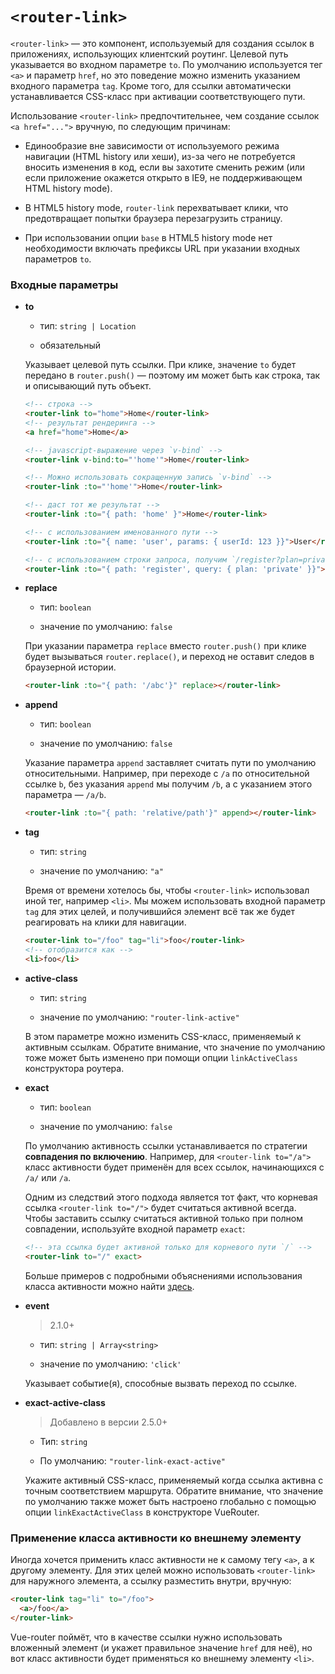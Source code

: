 # `<router-link>`

`<router-link>` — это компонент, используемый для создания ссылок в приложениях, использующих клиентский роутинг. Целевой путь указывается во входном параметре `to`. По умолчанию используется тег `<a>` и параметр `href`, но это поведение можно изменить указанием входного параметра `tag`. Кроме того, для ссылки автоматически устанавливается CSS-класс при активации соответствующего пути.

Использование `<router-link>` предпочтительнее, чем создание ссылок `<a href="...">` вручную, по следующим причинам:

- Единообразие вне зависимости от используемого режима навигации (HTML history или хеши), из-за чего не потребуется вносить изменения в код, если вы захотите сменить режим (или если приложение окажется открыто в IE9, не поддерживающем HTML history mode).

- В HTML5 history mode, `router-link` перехватывает клики, что предотвращает попытки браузера перезагрузить страницу.

- При использовании опции `base` в HTML5 history mode нет необходимости включать префиксы URL при указании входных параметров `to`.


### Входные параметры

- **to**

  - тип: `string | Location`

  - обязательный

  Указывает целевой путь ссылки. При клике, значение `to` будет передано в `router.push()` — поэтому им может быть как строка, так и описывающий путь объект.

  ``` html
  <!-- строка -->
  <router-link to="home">Home</router-link>
  <!-- результат рендеринга -->
  <a href="home">Home</a>

  <!-- javascript-выражение через `v-bind` -->
  <router-link v-bind:to="'home'">Home</router-link>

  <!-- Можно использовать сокращенную запись `v-bind` -->
  <router-link :to="'home'">Home</router-link>

  <!-- даст тот же результат -->
  <router-link :to="{ path: 'home' }">Home</router-link>

  <!-- с использованием именованного пути -->
  <router-link :to="{ name: 'user', params: { userId: 123 }}">User</router-link>

  <!-- с использованием строки запроса, получим `/register?plan=private` -->
  <router-link :to="{ path: 'register', query: { plan: 'private' }}">Register</router-link>
  ```

- **replace**

  - тип: `boolean`

  - значение по умолчанию: `false`

  При указании параметра `replace` вместо `router.push()` при клике будет вызываться `router.replace()`, и переход не оставит следов в браузерной истории.

  ``` html
  <router-link :to="{ path: '/abc'}" replace></router-link>
  ```

- **append**

  - тип: `boolean`

  - значение по умолчанию: `false`

  Указание параметра `append` заставляет считать пути по умолчанию относительными. Например, при переходе с `/a` по относительной ссылке `b`, без указания `append` мы получим `/b`, а с указанием этого параметра — `/a/b`.

  ``` html
  <router-link :to="{ path: 'relative/path'}" append></router-link>
  ```

- **tag**

  - тип: `string`

  - значение по умолчанию: `"a"`

  Время от времени хотелось бы, чтобы `<router-link>` использовал иной тег, например `<li>`. Мы можем использовать входной параметр `tag` для этих целей, и получившийся элемент всё так же будет реагировать на клики для навигации.

  ``` html
  <router-link to="/foo" tag="li">foo</router-link>
  <!-- отобразится как -->
  <li>foo</li>
  ```

- **active-class**

  - тип: `string`

  - значение по умолчанию: `"router-link-active"`

  В этом параметре можно изменить CSS-класс, применяемый к активным ссылкам. Обратите внимание, что значение по умолчанию тоже может быть изменено при помощи опции `linkActiveClass` конструктора роутера.

- **exact**

  - тип: `boolean`

  - значение по умолчанию: `false`

  По умолчанию активность ссылки устанавливается по стратегии **совпадения по включению**. Например, для `<router-link to="/a">` класс активности будет применён для всех ссылок, начинающихся с `/a/` или `/a`.

  Одним из следствий этого подхода является тот факт, что корневая ссылка `<router-link to="/">` будет считаться активной всегда. Чтобы заставить ссылку считаться активной только при полном совпадении, используйте входной параметр `exact`:

  ``` html
  <!-- эта ссылка будет активной только для корневого пути `/` -->
  <router-link to="/" exact>
  ```

  Больше примеров с подробными объяснениями использования класса активности можно найти [здесь](http://jsfiddle.net/fnlCtrl/dokbyypq/).

- **event**

  > 2.1.0+

  - тип: `string | Array<string>`

  - значение по умолчанию: `'click'`

  Указывает событие(я), способные вызвать переход по ссылке.

- **exact-active-class**

  > Добавлено в версии 2.5.0+

  - Тип: `string`

  - По умолчанию: `"router-link-exact-active"`

  Укажите активный CSS-класс, применяемый когда ссылка активна с точным соответствием маршрута. Обратите внимание, что значение по умолчанию также может быть настроено глобально с помощью опции `linkExactActiveClass` в конструкторе VueRouter.

### Применение класса активности ко внешнему элементу

Иногда хочется применить класс активности не к самому тегу `<a>`, а к другому элементу. Для этих целей можно использовать `<router-link>` для наружного элемента, а ссылку разместить внутри, вручную:

``` html
<router-link tag="li" to="/foo">
  <a>/foo</a>
</router-link>
```

Vue-router поймёт, что в качестве ссылки нужно использовать вложенный элемент (и укажет правильное значение `href` для неё), но вот класс активности будет применяться ко внешнему элементу `<li>`.
